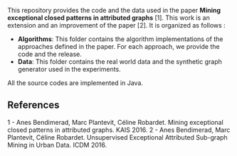 This repository provides the code and the data used in the paper **Mining exceptional closed patterns in attributed graphs** [1]. This work is an extension and an improvement of the paper [2]. It is organized as follows :
- **Algorithms**: This folder contains the algorithm implementations of the approaches defined in the paper. For each approach, we provide the code and the release.
- **Data**: This folder contains the real world data and the synthetic graph generator used in the experiments.

All the source codes are implemented in Java.

## References
1 - Anes Bendimerad, Marc Plantevit, Céline Robardet. Mining exceptional closed patterns in attributed graphs. KAIS 2016.
2 - Anes Bendimerad, Marc Plantevit, Céline Robardet. Unsupervised Exceptional Attributed Sub-graph Mining in Urban Data. ICDM 2016.